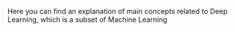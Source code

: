 Here you can find an explanation of main concepts related to Deep Learning, which is a subset of Machine Learning
